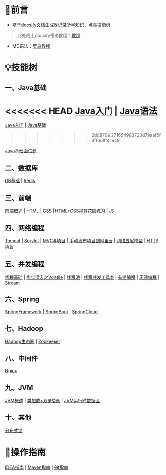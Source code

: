 # 🤝前言

- 基于[docsify](https://docsify.js.org/#/zh-cn/)文档生成器记录所学知识，点亮技能树

> 此处附上docsify搭建教程：[教程](/1.Docsify/1.搭建Docsify到GitHub)

- MD语法：[菜鸟教程](https://www.runoob.com/markdown/md-tutorial.html)

# 💡技能树

## 一、Java基础

<<<<<<< HEAD
[Java入门](/2.Java基础/Java入门)	|	[Java语法](/2.Java基础/Java语法)
=======
[Java入门](/2.Java基础/Java入门)	|	[Java基础](/2.Java基础/Java基础)
>>>>>>> 2dd870e1271654983723d79aaf5f4f6e3ff4ae49

[Java基础面试题](/2.Java基础/Java基础面试题)

## 二、数据库

[DB基础](/3.DB数据库/DB基础)	|	[Redis](/12.Redis/README)

## 三、前端

[前端概述](/5.前端/前端概述)	|	[HTML](/5.前端/HTML)	|	[CSS](/5.前端/CSS)	|	[HTML+CSS禅意花园练习](/5.前端/HTML+CSS禅意花园练习)	|	[JS](/5.前端/JS)

## 四、网络编程

[Tomcat](/6.JavaWeb网络编程/Tomcat)	|	[Servlet](/6.JavaWeb网络编程/Servlet)	|	[MVC与项目](/6.JavaWeb网络编程/MVC与项目)	|	[手动发布项目到阿里云](/6.JavaWeb网络编程/手动发布项目到阿里云)	|	[网络五层模型](/6.JavaWeb网络编程/网络五层模型)	|	[HTTP协议](/6.JavaWeb网络编程/HTTP协议)

## 五、并发编程

[线程基础](/7.JUC并发编程/线程基础)	|	[步步深入之Volatile](/7.JUC并发编程/volatile)	|	[线程池](/7.JUC并发编程/线程池)	|	[线程并发工具类](/7.JUC并发编程/线程并发工具类)	|	[有锁编程](/7.JUC并发编程/有锁编程)	|	[无锁编程](/7.JUC并发编程/无锁编程)	|	[Stream](/7.JUC并发编程/Stream)

## 六、Spring

[SpringFramework](/8.Spring全家桶/SpringFramework)	|	[SpringBoot](/8.Spring全家桶/SpringBoot)	|	[SpringCloud](/8.Spring全家桶/SpringCloud)

## 七、Hadoop

[Hadoop生态圈](/14.Hadoop/Hadoop生态圈)	|	[Zookeeper](/11.Zookeeper/README)

## 八、中间件

[Nginx](/13.Nginx/README)

## 九、JVM

[JVM概述](/16.JVM/JVM概述)	|	[类加载+双亲委派](/16.JVM/类加载和双亲委派)	|	[JVM运行时数据区](/16.JVM/JVM运行时数据区)

## 十、其他

[分布式锁](/其他/分布式锁)

# 🧤操作指南

[IDEA指南](/其他/IDEA指南)	|	[Maven指南](/其他/Maven指南)	|	[Git指南](/其他/Git指南)

















